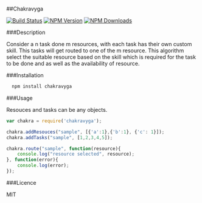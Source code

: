 ##Chakravyga

[![Build Status](https://travis-ci.org/plasmashadow/chakravyuga.svg?branch=master)](https://travis-ci.org/plasmashadow/chakravyuga)
[![NPM Version](http://img.shields.io/npm/v/chakravyga.svg?style=flat)](https://www.npmjs.org/package/chakravyga)
[![NPM Downloads](https://img.shields.io/npm/dm/chakravyga.svg?style=flat)](https://www.npmjs.org/package/chakravyga)

###Description

Consider a n task done m resources,  with each task has their own custom skill. This tasks
will get routed to one of the m resource. This algorithm select the suitable resource based on the skill which is required for the task to be done and as well as the availability of resource.


###Installation

```javascript
  npm install chakravyga
```

###Usage

Resouces and tasks can be any objects.

```javascript
var chakra = require('chakravyga');

chakra.addResouces("sample", [{'a':1},{'b':1}, {'c': 1}]);
chakra.addTasks("sample", [1,2,3,4,5]);

chakra.route("sample", function(resource){
	console.log("resource selected", resource);
}, function(error){
    console.log(error);
});

```

###Licence

MIT